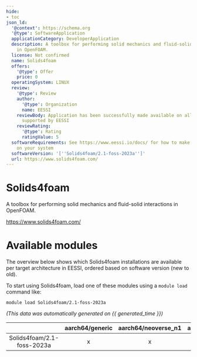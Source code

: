 ```yaml
---
hide:
- toc
json_ld:
  '@context': https://schema.org
  '@type': SoftwareApplication
  applicationCategory: DeveloperApplication
  description: A toolbox for performing solid mechanics and fluid-solid interactions
    in OpenFOAM.
  license: Not confirmed
  name: Solids4foam
  offers:
    '@type': Offer
    price: 0
  operatingSystem: LINUX
  review:
    '@type': Review
    author:
      '@type': Organization
      name: EESSI
    reviewBody: Application has been successfully made available on all architectures
      supported by EESSI
    reviewRating:
      '@type': Rating
      ratingValue: 5
  softwareRequirements: See https://www.eessi.io/docs/ for how to make EESSI available
    on your system
  softwareVersion: '[''Solids4foam/2.1-foss-2023a'']'
  url: https://www.solids4foam.com/
---
```


Solids4foam
===========


A toolbox for performing solid mechanics and fluid-solid interactions in OpenFOAM.

https://www.solids4foam.com/
# Available modules


The overview below shows which Solids4foam installations are available per target architecture in EESSI, ordered based on software version (new to old).

To start using Solids4foam, load one of these modules using a `module load` command like:

```shell
module load Solids4foam/2.1-foss-2023a
```

*(This data was automatically generated on {{ generated_time }})*

| |aarch64/generic|aarch64/neoverse_n1|aarch64/neoverse_v1|aarch64/nvidia/grace|x86_64/generic|x86_64/amd/zen2|x86_64/amd/zen3|x86_64/amd/zen4|x86_64/intel/cascadelake|x86_64/intel/haswell|x86_64/intel/icelake|x86_64/intel/sapphirerapids|x86_64/intel/skylake_avx512|
| :---: | :---: | :---: | :---: | :---: | :---: | :---: | :---: | :---: | :---: | :---: | :---: | :---: | :---: |
|Solids4foam/2.1-foss-2023a|x|x|x|x|x|x|x|x|x|x|x|x|x|
